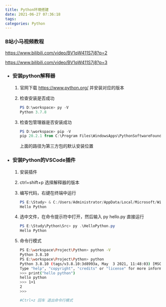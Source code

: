 ```yaml
---
title: Python环境搭建
date: 2021-06-27 07:36:18
tags:
categories: Python
---
```




###  B站小马视频教程

https://www.bilibili.com/video/BV1qW411S7j8?p=2

https://www.bilibili.com/video/BV1qW411S7j8?p=3

- ### 安装python解释器

  1. 官网下载 https://www.python.org/ 并安装对应的版本

  2. 检查安装是否成功	

     ```powershell
     PS D:\workspace> py -V
     Python 3.7.8
     ```

  3. 检查包管理器是否安装成功

     ```powershell
     PS D:\workspace> pip -V
     pip 20.2.1 from C:\Program Files\WindowsApps\PythonSoftwareFoundation.Python.3.8_3.8.1776.0_x64__qbz5n2kfra8p0\lib\site-packages\pip (python 3.8)		
     ```

     上面的路径为第三方包的默认安装位置

- ### 安装Python的VSCode插件

  1. 安装插件

  2. ctrl+shift+p 选择解释器的版本 

  3. 编写代码，右键在终端中运行

     ```powershell
     PS E:\Study> & C:/Users/Administrator/AppData/Local/Microsoft/WindowsApps/python.exe e:/Study/Python/Src/HelloPython.py
     Hello Python
     ```

  4. 选中文件，在命令提示符中打开，然后输入 py hello.py 直接运行

     ```powershell
     PS E:\Study\Python\Src> py .\HelloPython.py
     Hello Python
     ```

  5. 命令行模式
  
     ~~~bash
     PS E:\workspace\Project\Python> python -V 
     Python 3.8.10
     PS E:\workspace\Project\Python> python
     Python 3.8.10 (tags/v3.8.10:3d8993a, May  3 2021, 11:48:03) [MSC v.1928 64 bit (AMD64)] on win32
     Type "help", "copyright", "credits" or "license" for more information.
     >>> print("hello python")
     hello python
     >>> 1+1     
     2   
     >>> 
     
     #Ctrl+z 回车 退出命令行模式
     ~~~
  
     


